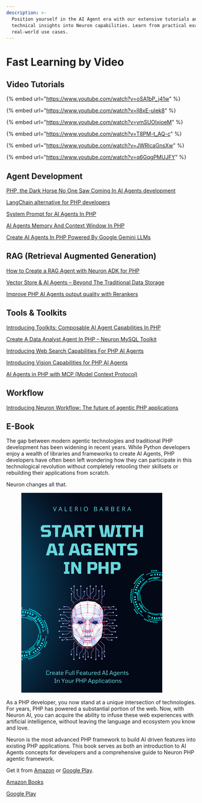 ```yaml
---
description: >-
  Position yourself in the AI Agent era with our extensive tutorials and
  technical insights into Neuron capabilities. Learn from practical examples and
  real-world use cases.
---
```


# Fast Learning by Video

## Video Tutorials

{% embed url="https://www.youtube.com/watch?v=oSA1bP_j41w" %}

{% embed url="https://www.youtube.com/watch?v=lI8xE-uIek8" %}

{% embed url="https://www.youtube.com/watch?v=ymSUOIxjoeM" %}

{% embed url="https://www.youtube.com/watch?v=T8PM-t_AQ-c" %}

{% embed url="https://www.youtube.com/watch?v=JWRlcaGnsXw" %}

{% embed url="https://www.youtube.com/watch?v=q6GqgPMUJFY" %}

## Agent Development

[PHP, the Dark Horse No One Saw Coming In AI Agents development](https://inspector.dev/php-the-dark-horse-no-one-saw-coming-in-ai-agents-development/)

[LangChain alternative for PHP developers](https://inspector.dev/langchain-alternative-for-php-developers/)

[System Prompt for AI Agents In PHP](https://inspector.dev/system-prompt-for-ai-agents-in-php/)

[AI Agents Memory And Context Window In PHP](https://inspector.dev/ai-agents-memory-and-context-window-in-php/)

[Create AI Agents In PHP Powered By Google Gemini LLMs](https://inspector.dev/create-ai-agents-in-php-powered-by-google-gemini-llms/)

## RAG (Retrieval Augmented Generation)

[How to Create a RAG Agent with Neuron ADK for PHP](https://inspector.dev/how-to-create-a-rag-agent-with-neuron-adk-for-php/)

[Vector Store & AI Agents – Beyond The Traditional Data Storage](https://inspector.dev/vector-store-ai-agents-beyond-the-traditional-data-storage/)

[Improve PHP AI Agents output quality with Rerankers](https://inspector.dev/improve-php-ai-agents-output-quality-with-rerankers/)

## Tools & Toolkits

[Introducing Toolkits: Composable AI Agent Capabilities In PHP](https://inspector.dev/introducing-toolkits-composable-ai-agent-capabilities-in-php/)

[Create A Data Analyst Agent In PHP – Neuron MySQL Toolkit](https://inspector.dev/mysql-ai-toolkit-bringing-intelligence-to-your-database-layer-in-php/)

[Introducing Web Search Capabilities For PHP AI Agents](https://inspector.dev/introducing-web-search-capabilities-for-php-ai-agents/)

[Introducing Vision Capabilities for PHP AI Agents](https://inspector.dev/introducing-vision-capabilities-for-php-ai-agents/)

[AI Agents in PHP with MCP (Model Context Protocol)](https://inspector.dev/ai-agents-in-php-with-mcp-model-context-protocol/)

## Workflow

[Introducing Neuron Workflow: The future of agentic PHP applications](https://inspector.dev/introducing-neuronai-workflow-the-future-of-agentic-php-applications/)

## E-Book

The gap between modern agentic technologies and traditional PHP development has been widening in recent years. While Python developers enjoy a wealth of libraries and frameworks to create AI Agents, PHP developers have often been left wondering how they can participate in this technological revolution without completely retooling their skillsets or rebuilding their applications from scratch.

Neuron changes all that.

<figure><img src="../.gitbook/assets/Neuron Book Cover.png" alt="" width="375"><figcaption></figcaption></figure>

As a PHP developer, you now stand at a unique intersection of technologies. For years, PHP has powered a substantial portion of the web. Now, with Neuron AI, you can acquire the ability to infuse these web experiences with artificial intelligence, without leaving the language and ecosystem you know and love.

Neuron is the most advanced PHP framework to build AI driven features into existing PHP applications. This book serves as both an introduction to AI Agents concepts for developers and a comprehensive guide to Neuron PHP agentic framework.&#x20;

Get it from [Amazon](https://www.amazon.com/dp/B0F1YX8KJB) or [Google Play](https://play.google.com/store/books/details?pcampaignid=books_read_action\&id=agJPEQAAQBAJ\&pli=1).

<a href="https://www.amazon.com/dp/B0F1YX8KJB" class="button secondary" data-icon="amazon">Amazon Books</a>&#x20;

<a href="https://play.google.com/store/books/details?pcampaignid=books_read_action&#x26;id=agJPEQAAQBAJ&#x26;pli=1" class="button secondary" data-icon="google">Google Play</a>
